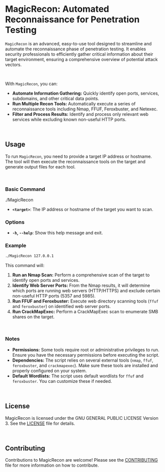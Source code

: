 # MagicRecon: Automated Reconnaissance for Penetration Testing

`MagicRecon` is an advanced, easy-to-use tool designed to streamline and automate the reconnaissance phase of penetration testing. It enables security professionals to efficiently gather critical information about their target environment, ensuring a comprehensive overview of potential attack vectors.

<br>

With `MagicRecon`, you can:

- **Automate Information Gathering:** Quickly identify open ports, services, subdomains, and other critical data points.
- **Run Multiple Recon Tools:** Automatically execute a series of reconnaissance tools including Nmap, FFUF, Feroxbuster, and Netexec.
- **Filter and Process Results:** Identify and process only relevant web services while excluding known non-useful HTTP ports.

<br>

## Usage

To run `MagicRecon`, you need to provide a target IP address or hostname. The tool will then execute the reconnaissance tools on the target and generate output files for each tool.

<br>

### Basic Command

./MagicRecon <target>

- **`<target>`**: The IP address or hostname of the target you want to scan.

### Options

- **`-h`, `--help`**: Show this help message and exit.

### Example

```bash
./MagicRecon 127.0.0.1
```

This command will:

1. **Run an Nmap Scan:** Perform a comprehensive scan of the target to identify open ports and services.
2. **Identify Web Server Ports:** From the Nmap results, it will determine which ports are running web servers (HTTP/HTTPS) and exclude certain non-useful HTTP ports (5357 and 5985).
3. **Run FFUF and Feroxbuster:** Execute web directory scanning tools (`ffuf` and `feroxbuster`) on identified web server ports.
4. **Run CrackMapExec:** Perform a CrackMapExec scan to enumerate SMB shares on the target.

<br>

### Notes

- **Permissions:** Some tools require root or administrative privileges to run. Ensure you have the necessary permissions before executing the script.
- **Dependencies:** The script relies on several external tools (`nmap`, `ffuf`, `feroxbuster`, and `crackmapexec`). Make sure these tools are installed and properly configured on your system.
- **Default Wordlists:** The script uses default wordlists for `ffuf` and `feroxbuster`. You can customize these if needed.

<br>

## License

MagicRecon is licensed under the GNU GENERAL PUBLIC LICENSE Version 3. See the [LICENSE](LICENSE) file for details.

<br>

## Contributing

Contributions to MagicRecon are welcome! Please see the [CONTRIBUTING](CONTRIBUTING.md) file for more information on how to contribute.
